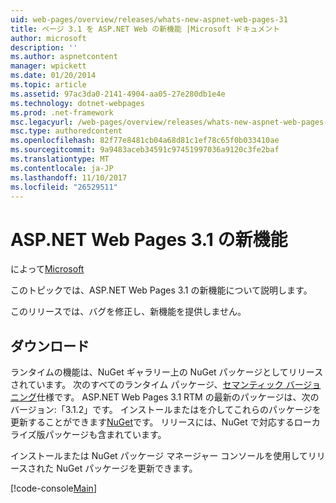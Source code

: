 ```yaml
---
uid: web-pages/overview/releases/whats-new-aspnet-web-pages-31
title: ページ 3.1 を ASP.NET Web の新機能 |Microsoft ドキュメント
author: microsoft
description: ''
ms.author: aspnetcontent
manager: wpickett
ms.date: 01/20/2014
ms.topic: article
ms.assetid: 97ac3da0-2141-4904-aa05-27e280db1e4e
ms.technology: dotnet-webpages
ms.prod: .net-framework
msc.legacyurl: /web-pages/overview/releases/whats-new-aspnet-web-pages-31
msc.type: authoredcontent
ms.openlocfilehash: 82f77e8481cb04a68d81c1ef78c65f0b033410ae
ms.sourcegitcommit: 9a9483aceb34591c97451997036a9120c3fe2baf
ms.translationtype: MT
ms.contentlocale: ja-JP
ms.lasthandoff: 11/10/2017
ms.locfileid: "26529511"
---
```

<a name="whats-new-in-aspnet-web-pages-31"></a>ASP.NET Web Pages 3.1 の新機能
====================
によって[Microsoft](https://github.com/microsoft)

このトピックでは、ASP.NET Web Pages 3.1 の新機能について説明します。

このリリースでは、バグを修正し、新機能を提供しません。

<a id="download"></a>
## <a name="download"></a>ダウンロード

ランタイムの機能は、NuGet ギャラリー上の NuGet パッケージとしてリリースされています。 次のすべてのランタイム パッケージ、[セマンティック バージョニング](http://semver.org/)仕様です。 ASP.NET Web Pages 3.1 RTM の最新のパッケージは、次のバージョン:「3.1.2」です。 インストールまたはを介してこれらのパッケージを更新することができます[NuGet](http://www.nuget.org/packages/Microsoft.AspNet.WebPages/)です。 リリースには、NuGet で対応するローカライズ版パッケージも含まれています。

インストールまたは NuGet パッケージ マネージャー コンソールを使用してリリースされた NuGet パッケージを更新できます。

[!code-console[Main](whats-new-aspnet-web-pages-31/samples/sample1.cmd)]

